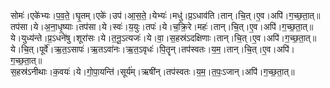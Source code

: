

  
सोमः॑।एके॑भ्यः।प॒व॒ते॒।घृ॒तम्।एके॑।उप॑।आ॒स॒ते॒।येभ्यः॑।मधु॑।प्र॒ऽधाव॑ति।तान्।चि॒त्।ए॒व।अपि॑।ग॒च्छ॒ता॒त्॥  
तप॑सा।ये।अ॒ना॒धृ॒ष्याः।तप॑सा।ये।स्वः॑।य॒युः।तपः॑।ये।च॒क्रि॒रे।महः॑।तान्।चि॒त्।ए॒व।अपि॑।ग॒च्छ॒ता॒त्॥  
ये।युध्य॑न्ते।प्र॒ऽधने॑षु।शूरा॑सः।ये।त॒नू॒ऽत्यजः॑।ये।वा॒।स॒हस्र॑ऽदक्षिणाः।तान्।चि॒त्।ए॒व।अपि॑।ग॒च्छ॒ता॒त्॥  
ये।चि॒त्।पूर्वे॑।ऋ॒त॒ऽसापः॑।ऋ॒तऽवा॑नः।ऋ॒त॒ऽवृधः॑।पि॒तॄन्।तप॑स्वतः।य॒म॒।तान्।चि॒त्।ए॒व।अपि॑।ग॒च्छ॒ता॒त्॥  
स॒हस्र॑ऽनीथाः।क॒वयः॑।ये।गो॒पा॒यन्ति॑।सूर्य॑म्।ऋषी॑न्।तप॑स्वतः।य॒म॒।त॒पः॒ऽजान्।अपि॑।ग॒च्छ॒ता॒त्॥  
